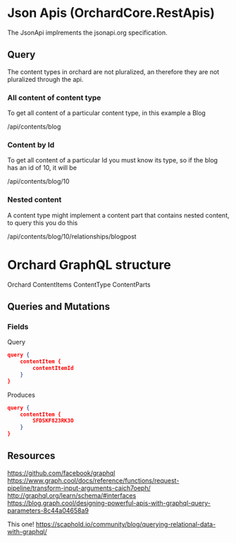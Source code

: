 # Json Apis (OrchardCore.RestApis)

The JsonApi implrements the jsonapi.org specification.

## Query

The content types in orchard are not pluralized, an therefore they are not pluralized through the api.

### All content of content type
To get all content of a particular content type, in this example a Blog

/api/contents/blog

### Content by Id
To get all content of a particular Id you must know its type, so if the blog has an id of 10, it will be

/api/contents/blog/10

### Nested content
A content type might implement a content part that contains nested content, to query this you do this

/api/contents/blog/10/relationships/blogpost

# Orchard GraphQL structure

Orchard
  ContentItems
    ContentType
	ContentParts

## Queries and Mutations

### Fields

Query
```json
query {
    contentItem {
        contentItemId
    }
}
```

Produces
```json
query {
    contentItem {
        SFDSKF823RK3O
    }
}
```

## Resources

https://github.com/facebook/graphql
https://www.graph.cool/docs/reference/functions/request-pipeline/transform-input-arguments-caich7oeph/
http://graphql.org/learn/schema/#interfaces
https://blog.graph.cool/designing-powerful-apis-with-graphql-query-parameters-8c44a04658a9

This one! https://scaphold.io/community/blog/querying-relational-data-with-graphql/